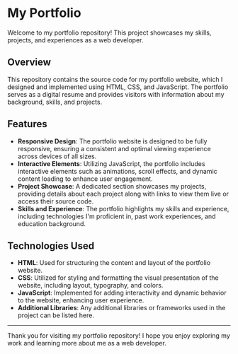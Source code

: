 # My Portfolio

Welcome to my portfolio repository! This project showcases my skills, projects, and experiences as a web developer.

## Overview

This repository contains the source code for my portfolio website, which I designed and implemented using HTML, CSS, and JavaScript. The portfolio serves as a digital resume and provides visitors with information about my background, skills, and projects.

## Features

- **Responsive Design**: The portfolio website is designed to be fully responsive, ensuring a consistent and optimal viewing experience across devices of all sizes.
- **Interactive Elements**: Utilizing JavaScript, the portfolio includes interactive elements such as animations, scroll effects, and dynamic content loading to enhance user engagement.
- **Project Showcase**: A dedicated section showcases my projects, providing details about each project along with links to view them live or access their source code.
- **Skills and Experience**: The portfolio highlights my skills and experience, including technologies I'm proficient in, past work experiences, and education background.

## Technologies Used

- **HTML**: Used for structuring the content and layout of the portfolio website.
- **CSS**: Utilized for styling and formatting the visual presentation of the website, including layout, typography, and colors.
- **JavaScript**: Implemented for adding interactivity and dynamic behavior to the website, enhancing user experience.
- **Additional Libraries**: Any additional libraries or frameworks used in the project can be listed here.



---

Thank you for visiting my portfolio repository! I hope you enjoy exploring my work and learning more about me as a web developer.
